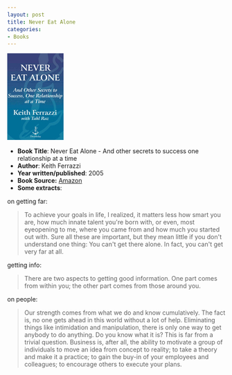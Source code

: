```yaml
---
layout: post
title: Never Eat Alone
categories:
- Books
---
```


![](/img/never-eat-alone2.jpg "never-eat-alone")

- **Book Title**: Never Eat Alone - And other secrets to success one relationship at a time
- **Author**: Keith Ferrazzi
- **Year written/published**: 2005
- **Book Source:** [Amazon](http://www.amazon.com/Never-Eat-Alone-Secrets-Relationship/dp/0385512058)
- **Some extracts**:

on getting far:

> To achieve your goals in life, I realized, it matters less how smart you are, how much innate talent you're born with, or even, most eyeopening to me, where you came from and how much you started out with. Sure all these are important, but they mean little if you don't understand one thing: You can't get there alone. In fact, you can't get very far at all.

getting info:

> There are two aspects to getting good information. One part comes from within you; the other part comes from those around you.

on people:

> Our strength comes from what we do and know cumulatively. The fact is, no one gets ahead in this world without a lot of help. Eliminating things like intimidation and manipulation, there is only one way to get anybody to do anything. Do you know what it is? This is far from a trivial question. Business is, after all, the ability to motivate a group of individuals to move an idea from concept to reality; to take a theory and make it a practice; to gain the buy-in of your employees and colleagues; to encourage others to execute your plans.

